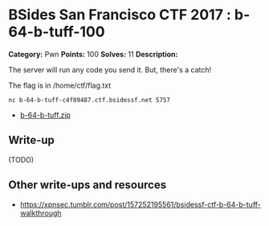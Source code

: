 # BSides San Francisco CTF 2017 : b-64-b-tuff-100

**Category:** Pwn
**Points:** 100
**Solves:** 11
**Description:**

The server will run any code you send it. But, there's a catch!

The flag is in /home/ctf/flag.txt

    nc b-64-b-tuff-c4f89487.ctf.bsidessf.net 5757


* [b-64-b-tuff.zip](b-64-b-tuff.zip)


## Write-up

(TODO)

## Other write-ups and resources

* https://xpnsec.tumblr.com/post/157252195561/bsidessf-ctf-b-64-b-tuff-walkthrough
